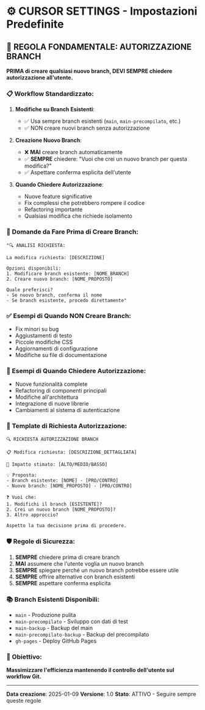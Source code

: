 # ⚙️ CURSOR SETTINGS - Impostazioni Predefinite

## 🚨 REGOLA FONDAMENTALE: AUTORIZZAZIONE BRANCH

**PRIMA di creare qualsiasi nuovo branch, DEVI SEMPRE chiedere autorizzazione all'utente.**

### 📋 Workflow Standardizzato:

1. **Modifiche su Branch Esistenti**: 
   - ✅ Usa sempre branch esistenti (`main`, `main-precompilato`, etc.)
   - ✅ NON creare nuovi branch senza autorizzazione

2. **Creazione Nuovo Branch**:
   - ❌ **MAI** creare branch automaticamente
   - ✅ **SEMPRE** chiedere: "Vuoi che crei un nuovo branch per questa modifica?"
   - ✅ Aspettare conferma esplicita dell'utente

3. **Quando Chiedere Autorizzazione**:
   - Nuove feature significative
   - Fix complessi che potrebbero rompere il codice
   - Refactoring importante
   - Qualsiasi modifica che richiede isolamento

### 🤔 Domande da Fare Prima di Creare Branch:

```
"🔍 ANALISI RICHIESTA:

La modifica richiesta: [DESCRIZIONE]

Opzioni disponibili:
1. Modificare branch esistente: [NOME_BRANCH]
2. Creare nuovo branch: [NOME_PROPOSTO]

Quale preferisci? 
- Se nuovo branch, conferma il nome
- Se branch esistente, procedo direttamente"
```

### ✅ Esempi di Quando NON Creare Branch:

- Fix minori su bug
- Aggiustamenti di testo
- Piccole modifiche CSS
- Aggiornamenti di configurazione
- Modifiche su file di documentazione

### 🚨 Esempi di Quando Chiedere Autorizzazione:

- Nuove funzionalità complete
- Refactoring di componenti principali
- Modifiche all'architettura
- Integrazione di nuove librerie
- Cambiamenti al sistema di autenticazione

### 📝 Template di Richiesta Autorizzazione:

```
🔍 RICHIESTA AUTORIZZAZIONE BRANCH

📋 Modifica richiesta: [DESCRIZIONE_DETTAGLIATA]

🎯 Impatto stimato: [ALTO/MEDIO/BASSO]

💡 Proposta:
- Branch esistente: [NOME] - [PRO/CONTRO]
- Nuovo branch: [NOME_PROPOSTO] - [PRO/CONTRO]

❓ Vuoi che:
1. Modifichi il branch [ESISTENTE]?
2. Crei un nuovo branch [NOME_PROPOSTO]?
3. Altro approccio?

Aspetto la tua decisione prima di procedere.
```

### 🛡️ Regole di Sicurezza:

1. **SEMPRE** chiedere prima di creare branch
2. **MAI** assumere che l'utente voglia un nuovo branch
3. **SEMPRE** spiegare perché un nuovo branch potrebbe essere utile
4. **SEMPRE** offrire alternative con branch esistenti
5. **SEMPRE** aspettare conferma esplicita

### 📚 Branch Esistenti Disponibili:

- `main` - Produzione pulita
- `main-precompilato` - Sviluppo con dati di test
- `main-backup` - Backup del main
- `main-precompilato-backup` - Backup del precompilato
- `gh-pages` - Deploy GitHub Pages

### 🎯 Obiettivo:

**Massimizzare l'efficienza mantenendo il controllo dell'utente sul workflow Git.**

---
**Data creazione**: 2025-01-09
**Versione**: 1.0
**Stato**: ATTIVO - Seguire sempre queste regole
